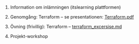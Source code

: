 1. Information om inlämningen (itslearning plattformen)

2. Genomgång: Terraform – se presentationen: [Terraform.pdf](./Terraform.pdf)

3. Övning (frivillig): Terraform – [terraform_excersise.md](./terraform_excersise.md)

4. Projekt-workshop